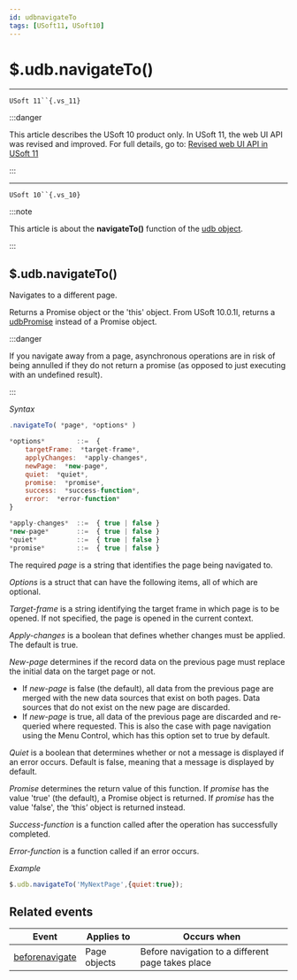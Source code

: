 ```yaml
---
id: udbnavigateTo
tags: [USoft11, USoft10]
---
```

# $.udb.navigateTo()



----

`USoft 11``{.vs_11}`


:::danger

This article describes the USoft 10 product only.
In USoft 11, the web UI API was revised and improved. For full details, go to:
[Revised web UI API in USoft 11](/Web_and_app_UIs/UDB_udb/Revised_web_UI_API_in_USoft_11.md)

:::

----

`USoft 10``{.vs_10}`


:::note

This article is about the **navigateTo()** function of the [udb object](/Web_and_app_UIs/UDB_udb).

:::

## **$.udb.navigateTo()**

Navigates to a different page.

Returns a Promise object or the 'this' object. From USoft 10.0.1I, returns a [udbPromise](/Web_and_app_UIs/JavaScript/Promises_for_asynchronous_Javascript.md) instead of a Promise object.

:::danger

If you navigate away from a page, asynchronous operations are in risk of being annulled if they do not return a promise (as opposed to just executing with an undefined result).

:::

*Syntax*

```js
.navigateTo( *page*, *options* )

*options*        ::=  {
    targetFrame:  *target-frame*,
    applyChanges:  *apply-changes*,
    newPage:  *new-page*,
    quiet:  *quiet*,
    promise:  *promise*,
    success:  *success-function*,
    error:  *error-function*
}

*apply-changes*  ::=  { true | false }
*new-page*       ::=  { true | false }
*quiet*          ::=  { true | false }
*promise*        ::=  { true | false }
```

The required *page* is a string that identifies the page being navigated to.

*Options* is a struct that can have the following items, all of which are optional.

*Target-frame* is a string identifying the target frame in which page is to be opened. If not specified, the page is opened in the current context.

*Apply-changes* is a boolean that defines whether changes must be applied. The default is true.

*New-page* determines if the record data on the previous page must replace the initial data on the target page or not.

- If *new-page* is false (the default), all data from the previous page are merged with the new data sources that exist on both pages. Data sources that do not exist on the new page are discarded.
- If *new-page* is true, all data of the previous page are discarded and re-queried where requested. This is also the case with page navigation using the Menu Control, which has this option set to true by default.

*Quiet* is a boolean that determines whether or not a message is displayed if an error occurs. Default is false, meaning that a message is displayed by default.

*Promise* determines the return value of this function. If *promise* has the value 'true' (the default), a Promise object is returned. If *promise* has the value 'false', the ‘this’ object is returned instead.

*Success-function* is a function called after the operation has successfully completed.

*Error-function* is a function called if an error occurs.

*Example*

```js
$.udb.navigateTo('MyNextPage',{quiet:true});
```

## Related events

|**Event**|**Applies to**|**Occurs when**|
|--------|--------|--------|
|[beforenavigate](/Web_and_app_UIs/UDB_Events/beforenavigate.md)|Page objects|Before navigation to a different page takes place|
